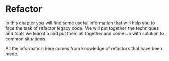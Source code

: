 # Refactor

In this chapter you will find some useful information that will help you to face the task of refactor legacy code. We will put together the techniques and tools we learnt a and put them all together and come up with solution to common situations.

All the information here comes from knowledge of refactors that have been made.

